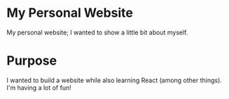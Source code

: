 # My Personal Website
My personal website; I wanted to show a little bit about myself.  

# Purpose
I wanted to build a website while also learning React (among other things). I'm having a lot of fun!
